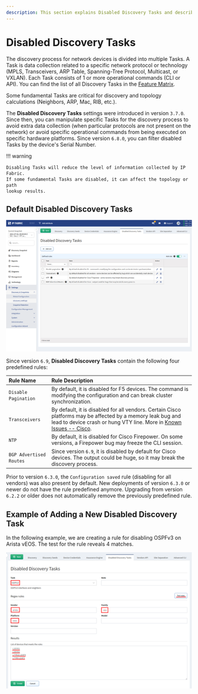 ```yaml
---
description: This section explains Disabled Discovery Tasks and describes the default ones.
---
```


# Disabled Discovery Tasks

The discovery process for network devices is divided into multiple Tasks.
A Task is data collection related to a specific network protocol or
technology (MPLS, Transceivers, ARP Table, Spanning-Tree Protocol,
Multicast, or VXLAN). Each Task consists of 1 or more operational
commands (CLI or API). You can find the list of all Discovery Tasks
in the [Feature Matrix](https://matrix.ipfabric.io).

Some fundamental Tasks are critical for discovery and topology calculations
(Neighbors, ARP, Mac, RIB, etc.).

The **Disabled Discovery Tasks** settings were introduced in version `3.7.0`.
Since then, you can manipulate specific Tasks for the discovery process
to avoid extra data collection (when particular protocols are not
present on the network) or avoid specific operational commands from being
executed on specific hardware platforms. Since version `6.8.0`, you can filter
disabled Tasks by the device's Serial Number.

!!! warning

    Disabling Tasks will reduce the level of information collected by IP Fabric.
    If some fundamental Tasks are disabled, it can affect the topology or path
    lookup results.

## Default Disabled Discovery Tasks

![Default Disabled Discovery Tasks](default_disabled_discovery_tasks.png)

Since version `6.9`, **Disabled Discovery Tasks** contain the following four
predefined rules:

| Rule Name               | Rule Description                                                                                                                   |
| :---------------------- | :--------------------------------------------------------------------------------------------------------------------------------- |
| `Disable Pagination`    | By default, it is disabled for F5 devices. The command is modifying the configuration and can break cluster synchronization.       |
| `Transceivers`          | By default, it is disabled for all vendors. Certain Cisco platforms may be affected by a memory leak bug and lead to device crash or hung VTY line. More in [Known Issues -- Cisco](../../../support/known_issues/Vendors/cisco/index.md). |
| `NTP`                   | By default, it is disabled for Cisco Firepower. On some versions, a Firepower bug may freeze the CLI session.                      |
| `BGP Advertised Routes` | Since version `6.9`, it is disabled by default for Cisco devices. The output could be huge, so it may break the discovery process. |

Prior to version `6.3.0`, the `Configuration saved` rule (disabling for all
vendors) was also present by default. New deployments of version `6.3.0` or
newer do not have the rule predefined anymore. Upgrading from version `6.2.2`
or older does not automatically remove the previously predefined rule.

## Example of Adding a New Disabled Discovery Task

In the following example, we are creating a rule for disabling OSPFv3 on Arista
vEOS. The test for the rule reveals 4 matches.

![Example](disabled_discovery_tasks_example.png)
